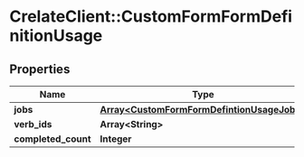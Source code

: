 # CrelateClient::CustomFormFormDefinitionUsage

## Properties
Name | Type | Description | Notes
------------ | ------------- | ------------- | -------------
**jobs** | [**Array&lt;CustomFormFormDefintionUsageJobs&gt;**](CustomFormFormDefintionUsageJobs.md) |  | [optional] 
**verb_ids** | **Array&lt;String&gt;** |  | [optional] 
**completed_count** | **Integer** |  | [optional] 


